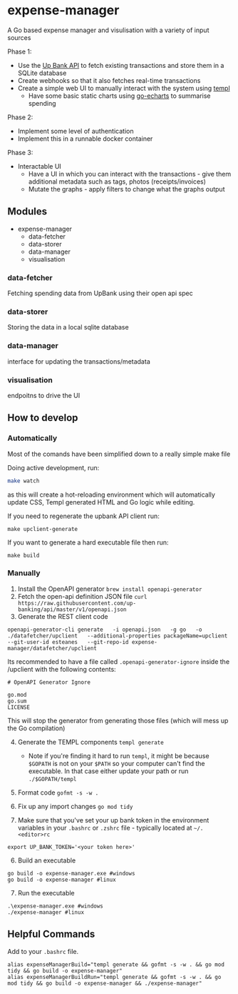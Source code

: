 # expense-manager
A Go based expense manager and visulisation with a variety of input sources

Phase 1:
* Use the [Up Bank API](https://github.com/up-banking/api) to fetch existing transactions and store them in a SQLite database
* Create webhooks so that it also fetches real-time transactions
* Create a simple web UI to manually interact with the system using [templ](https://github.com/a-h/templ)
    * Have some basic static charts using [go-echarts](https://github.com/go-echarts/go-echarts) to summarise spending

Phase 2:
* Implement some level of authentication
* Implement this in a runnable docker container

Phase 3:
* Interactable UI
    * Have a UI in which you can interact with the transactions - give them additional metadata such as tags, photos (receipts/invoices)
    * Mutate the graphs - apply filters to change what the graphs output    

## Modules

* expense-manager
    * data-fetcher
    * data-storer
    * data-manager
    * visualisation

### data-fetcher
Fetching spending data from UpBank using their open api spec

### data-storer
Storing the data in a local sqlite database

### data-manager
interface for updating the transactions/metadata

### visualisation
endpoitns to drive the UI


## How to develop

### Automatically
Most of the comands have been simplified down to a really simple make file

Doing active development, run:
```bash
make watch  
```
as this will create a hot-reloading environment which will automatically update CSS, Templ generated HTML and Go logic while editing.

If you need to regenerate the upbank API client run:
```
make upclient-generate
```

If you want to generate a hard executable file then run:
```
make build
```

### Manually
1. Install the OpenAPI generator
`brew install openapi-generator`
2. Fetch the open-api definition JSON file
`curl https://raw.githubusercontent.com/up-banking/api/master/v1/openapi.json`
3. Generate the REST client code
```
openapi-generator-cli generate   -i openapi.json   -g go   -o ./datafetcher/upclient   --additional-properties packageName=upclient   --git-user-id esteanes   --git-repo-id expense-manager/datafetcher/upclient
```
Its recommended to have a file called `.openapi-generator-ignore` inside the /upclient with the following contents:
```
# OpenAPI Generator Ignore

go.mod
go.sum
LICENSE
```
This will stop the generator from generating those files (which will mess up the Go compilation)

4. Generate the TEMPL components
`templ generate`

    * Note if you're finding it hard to run `templ`, it might be because `$GOPATH` is not on your `$PATH` so your computer can't find the executable. In that case either update your path or run `./$GOPATH/templ`

4. Format code
`gofmt -s -w .`

5. Fix up any import changes
`go mod tidy`

6. Make sure that you've set your up bank token in the environment variables in your `.bashrc` or `.zshrc` file - typically located at `~/.<editor>rc`
```
export UP_BANK_TOKEN='<your token here>' 
```
6. Build an executable
```
go build -o expense-manager.exe #windows
go build -o expense-manager #linux
```

7. Run the executable
```
.\expense-manager.exe #windows
./expense-manager #linux
```

## Helpful Commands
Add to your `.bashrc` file.
```
alias expenseManagerBuild="templ generate && gofmt -s -w . && go mod tidy && go build -o expense-manager"
alias expenseManagerBuildRun="templ generate && gofmt -s -w . && go mod tidy && go build -o expense-manager && ./expense-manager"
```

